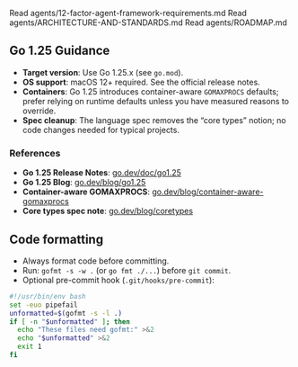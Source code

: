 Read agents/12-factor-agent-framework-requirements.md
Read agents/ARCHITECTURE-AND-STANDARDS.md
Read agents/ROADMAP.md

## Go 1.25 Guidance

- **Target version**: Use Go 1.25.x (see `go.mod`).
- **OS support**: macOS 12+ required. See the official release notes.
- **Containers**: Go 1.25 introduces container-aware `GOMAXPROCS` defaults; prefer relying on runtime defaults unless you have measured reasons to override.
- **Spec cleanup**: The language spec removes the “core types” notion; no code changes needed for typical projects.

### References
- **Go 1.25 Release Notes**: [go.dev/doc/go1.25](https://go.dev/doc/go1.25)
- **Go 1.25 Blog**: [go.dev/blog/go1.25](https://go.dev/blog/go1.25)
- **Container-aware GOMAXPROCS**: [go.dev/blog/container-aware-gomaxprocs](https://go.dev/blog/container-aware-gomaxprocs)
- **Core types spec note**: [go.dev/blog/coretypes](https://go.dev/blog/coretypes)

## Code formatting

- Always format code before committing.
- Run: `gofmt -s -w .` (or `go fmt ./...`) before `git commit`.
- Optional pre-commit hook (`.git/hooks/pre-commit`):

```bash
#!/usr/bin/env bash
set -euo pipefail
unformatted=$(gofmt -s -l .)
if [ -n "$unformatted" ]; then
  echo "These files need gofmt:" >&2
  echo "$unformatted" >&2
  exit 1
fi
```
